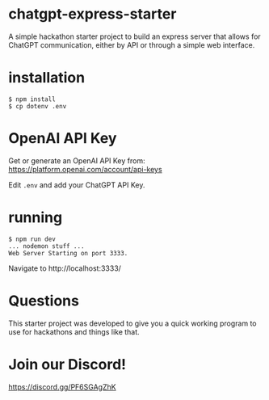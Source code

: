 # chatgpt-express-starter
A simple hackathon starter project to build an express server that allows for ChatGPT communication, either by API or through a simple web interface.

# installation
```console
$ npm install
$ cp dotenv .env
```
# OpenAI API Key
Get or generate an OpenAI API Key from: https://platform.openai.com/account/api-keys

Edit `.env` and add your ChatGPT API Key.

# running
```console
$ npm run dev
... nodemon stuff ...
Web Server Starting on port 3333.
```

Navigate to http://localhost:3333/

# Questions
This starter project was developed to give you a quick working program to use for 
hackathons and things like that.

# Join our Discord!
https://discord.gg/PF6SGAgZhK